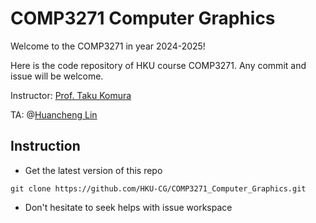 # COMP3271 Computer Graphics

Welcome to the COMP3271 in year 2024-2025!

Here is the code repository of HKU course COMP3271. Any commit and issue will be welcome.

Instructor: [Prof. Taku Komura](https://www.cs.hku.hk/index.php/people/academic-staff/taku)

TA: @[Huancheng Lin](https://hku-cg.github.io/author/huancheng-lin/)

## Instruction

* Get the latest version of this repo

```shell
git clone https://github.com/HKU-CG/COMP3271_Computer_Graphics.git
```

- Don't hesitate to seek helps with issue workspace

